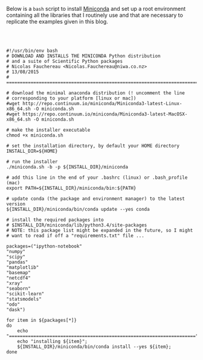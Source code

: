 <!--
.. title: Miniconda installation
.. slug: miniconda-installation
.. date: 2015-08-13 16:40:15 UTC+12:00
.. tags:
.. category:
.. link:
.. description:
.. type: text
-->

Below is a `bash` script to install [Miniconda](http://conda.pydata.org/miniconda.html) and set up a root environment containing all the libraries that I routinely use and that are necessary to
replicate the examples given in this blog.
<!-- TEASER_END -->
<br>
<br>


    #!/usr/bin/env bash
    # DOWNLOAD AND INSTALLS THE MINICONDA Python distribution
    # and a suite of Scientific Python packages
    # Nicolas Fauchereau <Nicolas.Fauchereau@niwa.co.nz>
    # 13/08/2015
    # ==============================================================================

    # download the minimal anaconda distribution (! uncomment the line
    # corresponding to your platform [linux or mac])
    #wget http://repo.continuum.io/miniconda/Miniconda3-latest-Linux-x86_64.sh -O miniconda.sh
    #wget https://repo.continuum.io/miniconda/Miniconda3-latest-MacOSX-x86_64.sh -O miniconda.sh

    # make the installer executable
    chmod +x miniconda.sh

    # set the installation directory, by default your HOME directory
    INSTALL_DIR=${HOME}

    # run the installer
    ./miniconda.sh -b -p ${INSTALL_DIR}/miniconda

    # add this line in the end of your .bashrc (linux) or .bash_profile (mac)
    export PATH=${INSTALL_DIR}/miniconda/bin:${PATH}

    # update conda (the package and environment manager) to the latest version
    ${INSTALL_DIR}/miniconda/bin/conda update --yes conda

    # install the required packages into
    # $INSTALL_DIR/miniconda/lib/python3.4/site-packages
    # NOTE: this package list might be expanded in the future, so I might
    # want to read if off a "requirements.txt" file ...

    packages=("ipython-notebook"
    "numpy"
    "scipy"
    "pandas"
    "matplotlib"
    "basemap"
    "netcdf4"
    "xray"
    "seaborn"
    "scikit-learn"
    "statsmodels"
    "odo"
    "dask")

    for item in ${packages[*]}
    do
        echo "====================================================================="
        echo "installing ${item}";
        ${INSTALL_DIR}/miniconda/bin/conda install --yes ${item};
    done
